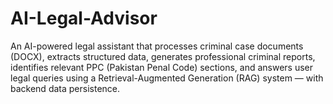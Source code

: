 # AI-Legal-Advisor
An AI-powered legal assistant that processes criminal case documents (DOCX), extracts structured data, generates professional criminal reports, identifies relevant PPC (Pakistan Penal Code) sections, and answers user legal queries using a Retrieval-Augmented Generation (RAG) system — with backend data persistence.
